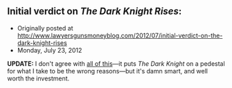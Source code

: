 ## Initial verdict on <em>The Dark Knight Rises</em>:

 * Originally posted at http://www.lawyersgunsmoneyblog.com/2012/07/initial-verdict-on-the-dark-knight-rises
 * Monday, July 23, 2012

**UPDATE:** I don't agree with [all of this](http://wrongquestions.blogspot.com/2012/07/the-dark-knight-rises.html)—it puts _The Dark Knight_ on a pedestal for what I take to be the wrong reasons—but it's damn smart, and well worth the investment.